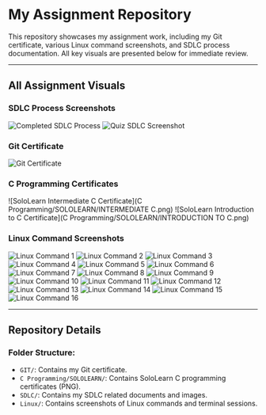 # My Assignment Repository

This repository showcases my assignment work, including my Git certificate, various Linux command screenshots, and SDLC process documentation. All key visuals are presented below for immediate review.

---

## All Assignment Visuals

### SDLC Process Screenshots
![Completed SDLC Process](SDLC/cpmpleted_SDLC.png)
![Quiz SDLC Screenshot](SDLC/quiz_SDLC.png)

### Git Certificate
![Git Certificate](GIT/GIT_CERTIFICATE.png)

### C Programming Certificates
![SoloLearn Intermediate C Certificate](C Programming/SOLOLEARN/INTERMEDIATE C.png)
![SoloLearn Introduction to C Certificate](C Programming/SOLOLEARN/INTRODUCTION TO C.png)

### Linux Command Screenshots
![Linux Command 1](Linux/command1.png)
![Linux Command 2](Linux/command2.png)
![Linux Command 3](Linux/command3.png)
![Linux Command 4](Linux/command4.png)
![Linux Command 5](Linux/command5.png)
![Linux Command 6](Linux/command6.png)
![Linux Command 7](Linux/command7.png)
![Linux Command 8](Linux/command8.png)
![Linux Command 9](Linux/command9.png)
![Linux Command 10](Linux/command10.png)
![Linux Command 11](Linux/command11.png)
![Linux Command 12](Linux/command12.png)
![Linux Command 13](Linux/command13.png)
![Linux Command 14](Linux/command14.png)
![Linux Command 15](Linux/command15.png)
![Linux Command 16](Linux/command16.png)

---

## Repository Details

### Folder Structure:
- `GIT/`: Contains my Git certificate.
- `C Programming/SOLOLEARN/`: Contains SoloLearn C programming certificates (PNG).
- `SDLC/`: Contains my SDLC related documents and images.
- `Linux/`: Contains screenshots of Linux commands and terminal sessions.